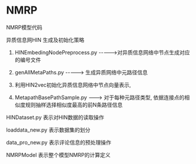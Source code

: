 # NMRP
NMRP模型代码

异质信息网HIN 生成及初始化策略

 1. HINEmbedingNodePreprocess.py  ----->对异质信息网络中节点生成对应的编号文件

 2. genAllMetaPaths.py  -----> 生成异质网络中元路径信息

 3.  利用HIN2vec初始化异质信息网络中节点向量表示, 
 
 4. MetapathBasePathSample.py ---> 对于每种元路径类型, 依据连接点的相似度规则抽样选择相似度最高的前N条路径信息
 
HINDataset.py 表示对HIN数据的读取操作

loaddata_new.py 表示数据集的划分

data_pro_new.py 表示评论信息的预处理操作

NMRPModel 表示整个模型NMRP的计算定义



